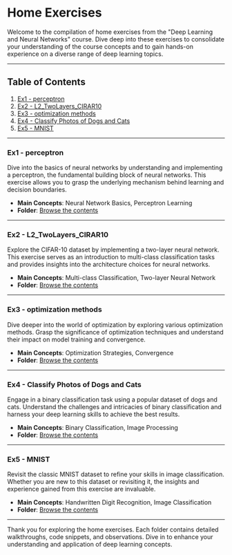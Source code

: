 # Home Exercises

Welcome to the compilation of home exercises from the "Deep Learning and Neural Networks" course. Dive deep into these exercises to consolidate your understanding of the course concepts and to gain hands-on experience on a diverse range of deep learning topics.

---

## Table of Contents

1. [Ex1 - perceptron](#ex1)
2. [Ex2 - L2_TwoLayers_CIRAR10](#ex2)
3. [Ex3 - optimization methods](#ex3)
4. [Ex4 - Classify Photos of Dogs and Cats](#ex4)
5. [Ex5 - MNIST](#ex5)

---

### <a name="ex1"></a>Ex1 - perceptron

Dive into the basics of neural networks by understanding and implementing a perceptron, the fundamental building block of neural networks. This exercise allows you to grasp the underlying mechanism behind learning and decision boundaries.

- **Main Concepts**: Neural Network Basics, Perceptron Learning
- **Folder**: [Browse the contents](./Ex1%20-%20perceptron/)

---

### <a name="ex2"></a>Ex2 - L2_TwoLayers_CIRAR10

Explore the CIFAR-10 dataset by implementing a two-layer neural network. This exercise serves as an introduction to multi-class classification tasks and provides insights into the architecture choices for neural networks.

- **Main Concepts**: Multi-class Classification, Two-layer Neural Network
- **Folder**: [Browse the contents](./Ex2%20-%20L2_TwoLayers_CIRAR10/)

---

### <a name="ex3"></a>Ex3 - optimization methods

Dive deeper into the world of optimization by exploring various optimization methods. Grasp the significance of optimization techniques and understand their impact on model training and convergence.

- **Main Concepts**: Optimization Strategies, Convergence
- **Folder**: [Browse the contents](./Ex3%20-%20optimization%20methods/)

---

### <a name="ex4"></a>Ex4 - Classify Photos of Dogs and Cats

Engage in a binary classification task using a popular dataset of dogs and cats. Understand the challenges and intricacies of binary classification and harness your deep learning skills to achieve the best results.

- **Main Concepts**: Binary Classification, Image Processing
- **Folder**: [Browse the contents](./Ex4%20-%20Classify%20Photos%20of%20Dogs%20and%20Cats/)

---

### <a name="ex5"></a>Ex5 - MNIST

Revisit the classic MNIST dataset to refine your skills in image classification. Whether you are new to this dataset or revisiting it, the insights and experience gained from this exercise are invaluable.

- **Main Concepts**: Handwritten Digit Recognition, Image Classification
- **Folder**: [Browse the contents](./Ex5%20-%20MNIST/)

---

Thank you for exploring the home exercises. Each folder contains detailed walkthroughs, code snippets, and observations. Dive in to enhance your understanding and application of deep learning concepts.